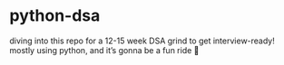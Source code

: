 # python-dsa
diving into this repo for a 12-15 week DSA grind to get interview-ready! mostly using python, and it’s gonna be a fun ride 🎢
